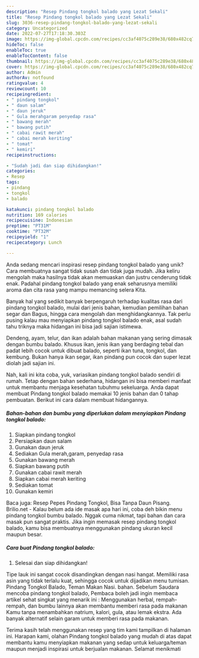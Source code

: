 ```yaml
---
description: "Resep Pindang tongkol balado yang Lezat Sekali"
title: "Resep Pindang tongkol balado yang Lezat Sekali"
slug: 3036-resep-pindang-tongkol-balado-yang-lezat-sekali
category: Uncategorized
date: 2022-07-27T17:18:30.303Z
image: https://img-global.cpcdn.com/recipes/cc3af4075c289e38/680x482cq70/pindang-tongkol-balado-foto-resep-utama.jpg
hideToc: false
enableToc: true
enableTocContent: false
thumbnail: https://img-global.cpcdn.com/recipes/cc3af4075c289e38/680x482cq70/pindang-tongkol-balado-foto-resep-utama.jpg
cover: https://img-global.cpcdn.com/recipes/cc3af4075c289e38/680x482cq70/pindang-tongkol-balado-foto-resep-utama.jpg
author: Admin
authorAv: notfound
ratingvalue: 4
reviewcount: 10
recipeingredient:
- " pindang tongkol"
- " daun salam"
- " daun jeruk"
- " Gula merahgaram penyedap rasa"
- " bawang merah"
- " bawang putih"
- " cabai rawit merah"
- " cabai merah keriting"
- " tomat"
- " kemiri"
recipeinstructions:

- "Sudah jadi dan siap dihidangkan!"
categories:
- Resep
tags:
- pindang
- tongkol
- balado

katakunci: pindang tongkol balado 
nutrition: 169 calories
recipecuisine: Indonesian
preptime: "PT31M"
cooktime: "PT32M"
recipeyield: "1"
recipecategory: Lunch

---
```





Anda sedang mencari inspirasi resep pindang tongkol balado yang unik? Cara membuatnya sangat tidak susah dan tidak juga mudah. Jika keliru mengolah maka hasilnya tidak akan memuaskan dan justru cenderung tidak enak. Padahal pindang tongkol balado yang enak seharusnya memiliki aroma dan cita rasa yang mampu memancing selera Kita.





Banyak hal yang sedikit banyak berpengaruh terhadap kualitas rasa dari pindang tongkol balado, mulai dari jenis bahan, kemudian pemilihan bahan segar dan Bagus, hingga cara mengolah dan menghidangkannya. Tak perlu pusing kalau mau menyiapkan pindang tongkol balado enak,      asal sudah tahu triknya maka hidangan ini bisa jadi sajian istimewa.














Dendeng, ayam, telur, dan ikan adalah bahan makanan yang sering dimasak dengan bumbu balado. Khusus ikan, jenis ikan yang berdaging tebal dan padat lebih cocok untuk dibuat balado, seperti ikan tuna, tongkol, dan kembung. Bukan hanya ikan segar, ikan pindang pun cocok dan super lezat diolah jadi sajian ini.






Nah, kali ini kita coba, yuk, variasikan pindang tongkol balado sendiri di rumah. Tetap dengan bahan sederhana, hidangan ini bisa memberi manfaat untuk membantu menjaga kesehatan tubuhmu sekeluarga. Anda dapat membuat Pindang tongkol balado memakai 10 jenis bahan dan 0 tahap pembuatan. Berikut ini cara dalam membuat hidangannya.

<!--inarticleads1-->

##### Bahan-bahan dan bumbu yang diperlukan dalam menyiapkan Pindang tongkol balado:

1. Siapkan  pindang tongkol
1. Persiapkan  daun salam
1. Gunakan  daun jeruk
1. Sediakan  Gula merah,garam, penyedap rasa
1. Gunakan  bawang merah
1. Siapkan  bawang putih
1. Gunakan  cabai rawit merah
1. Siapkan  cabai merah keriting
1. Sediakan  tomat
1. Gunakan  kemiri


Baca juga: Resep Pepes Pindang Tongkol, Bisa Tanpa Daun Pisang. Brilio.net - Kalau belum ada ide masak apa hari ini, coba deh bikin menu pindang tongkol bumbu balado. Nggak cuma nikmat, tapi bahan dan cara masak pun sangat praktis. Jika ingin memasak resep pindang tongkol balado, kamu bisa membuatnya menggunakan pindang ukuran kecil maupun besar. 

<!--inarticleads2-->

##### Cara buat Pindang tongkol balado:


1. Selesai dan siap dihidangkan!

Tipe lauk ini sangat cocok disandingkan dengan nasi hangat. Memiliki rasa asin yang tidak terlalu kuat, sehingga cocok untuk dijadikan menu tumisan. Pindang Tongkol Balado, Teman Makan Nasi. bahan. Sebelum Saudara mencoba pindang tongkol balado, Pembaca boleh jadi ingin membaca artikel sehat singkat yang menarik ini : Menggunakan herbal, rempah-rempah, dan bumbu lainnya akan membantu memberi rasa pada makanan Kamu tanpa menambahkan natrium, kalori, gula, atau lemak ekstra. Ada banyak alternatif selain garam untuk memberi rasa pada makanan. 

Terima kasih telah menggunakan resep yang tim kami tampilkan di halaman ini. Harapan kami, olahan Pindang tongkol balado yang mudah di atas dapat membantu kamu menyiapkan makanan yang sedap untuk keluarga/teman maupun menjadi inspirasi untuk berjualan makanan. Selamat menikmati
